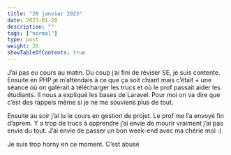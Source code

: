 ```yaml
---
title: "20 janvier 2023"
date: 2023-01-20
description: ""
tags: ["normal"]
type: post
weight: 25
showTableOfContents: true
---
```


J’ai pas eu cours au matin. Du coup j’ai fini de réviser SE, je suis contente. Ensuite en PHP je m’attendais à ce que ça soit chiant mais c’était + une séance où on galérait à télécharger les trucs et où le prof passait aider les étudiants. Il nous a expliqué les bases de Laravel. Pour moi on va dire que c’est des rappels même si je ne me souviens plus de tout.

Ensuite au soir j’ai lu le cours en gestion de projet. Le prof me l’a envoyé fin d’aprem. Y a trop de trucs à apprendre j’ai envie de mourir vraiment j’ai pas envie du tout. J’ai envie de passer un bon week-end avec ma chérie moi :(

Je suis trop horny en ce moment. C’est abusé